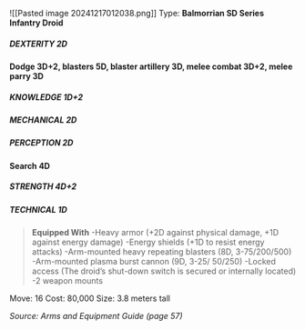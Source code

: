 ![[Pasted image 20241217012038.png]]
Type: **Balmorrian SD Series Infantry Droid**
##### DEXTERITY 2D
**Dodge 3D+2, blasters 5D, blaster artillery 3D, melee combat 3D+2, melee parry 3D**
##### KNOWLEDGE 1D+2
##### MECHANICAL 2D
##### PERCEPTION 2D
**Search 4D**
##### STRENGTH 4D+2
##### TECHNICAL 1D

> **Equipped With**
> -Heavy armor (+2D against physical damage, +1D against energy damage)
> -Energy shields (+1D to resist energy attacks)
> -Arm-mounted heavy repeating blasters (8D, 3-75/200/500)
> -Arm-mounted plasma burst cannon (9D, 3-25/ 50/250)
> -Locked access (The droid’s shut-down switch is secured or internally located)
> -2 weapon mounts

Move: 16
Cost: 80,000
Size: 3.8 meters tall

*Source: Arms and Equipment Guide (page 57)*